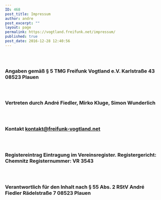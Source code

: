 ```yaml
---
ID: 468
post_title: Impressum
author: andre
post_excerpt: ""
layout: page
permalink: https://vogtland.freifunk.net/impressum/
published: true
post_date: 2016-12-28 12:40:56
---
```

###    

### Angaben gemäß § 5 TMG Freifunk Vogtland e.V. Karlstraße 43 08523 Plauen 

###    

### Vertreten durch André Fiedler, Mirko Kluge, Simon Wunderlich 

###    

### Kontakt kontakt@freifunk-vogtland.net 

###    

### Registereintrag Eintragung im Vereinsregister. Registergericht: Chemnitz Registernummer: VR 3543 

###    

### Verantwortlich für den Inhalt nach § 55 Abs. 2 RStV André Fiedler Rädelstraße 7 08523 Plauen